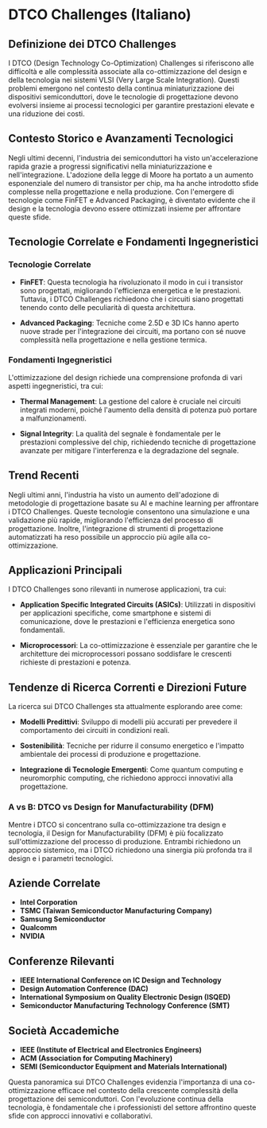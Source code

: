 # DTCO Challenges (Italiano)

## Definizione dei DTCO Challenges

I DTCO (Design Technology Co-Optimization) Challenges si riferiscono alle difficoltà e alle complessità associate alla co-ottimizzazione del design e della tecnologia nei sistemi VLSI (Very Large Scale Integration). Questi problemi emergono nel contesto della continua miniaturizzazione dei dispositivi semiconduttori, dove le tecnologie di progettazione devono evolversi insieme ai processi tecnologici per garantire prestazioni elevate e una riduzione dei costi.

## Contesto Storico e Avanzamenti Tecnologici

Negli ultimi decenni, l'industria dei semiconduttori ha visto un'accelerazione rapida grazie a progressi significativi nella miniaturizzazione e nell'integrazione. L'adozione della legge di Moore ha portato a un aumento esponenziale del numero di transistor per chip, ma ha anche introdotto sfide complesse nella progettazione e nella produzione. Con l'emergere di tecnologie come FinFET e Advanced Packaging, è diventato evidente che il design e la tecnologia devono essere ottimizzati insieme per affrontare queste sfide.

## Tecnologie Correlate e Fondamenti Ingegneristici

### Tecnologie Correlate

- **FinFET**: Questa tecnologia ha rivoluzionato il modo in cui i transistor sono progettati, migliorando l'efficienza energetica e le prestazioni. Tuttavia, i DTCO Challenges richiedono che i circuiti siano progettati tenendo conto delle peculiarità di questa architettura.
  
- **Advanced Packaging**: Tecniche come 2.5D e 3D ICs hanno aperto nuove strade per l'integrazione dei circuiti, ma portano con sé nuove complessità nella progettazione e nella gestione termica.

### Fondamenti Ingegneristici

L'ottimizzazione del design richiede una comprensione profonda di vari aspetti ingegneristici, tra cui:

- **Thermal Management**: La gestione del calore è cruciale nei circuiti integrati moderni, poiché l'aumento della densità di potenza può portare a malfunzionamenti.
  
- **Signal Integrity**: La qualità del segnale è fondamentale per le prestazioni complessive del chip, richiedendo tecniche di progettazione avanzate per mitigare l'interferenza e la degradazione del segnale.

## Trend Recenti

Negli ultimi anni, l'industria ha visto un aumento dell'adozione di metodologie di progettazione basate su AI e machine learning per affrontare i DTCO Challenges. Queste tecnologie consentono una simulazione e una validazione più rapide, migliorando l'efficienza del processo di progettazione. Inoltre, l'integrazione di strumenti di progettazione automatizzati ha reso possibile un approccio più agile alla co-ottimizzazione.

## Applicazioni Principali

I DTCO Challenges sono rilevanti in numerose applicazioni, tra cui:

- **Application Specific Integrated Circuits (ASICs)**: Utilizzati in dispositivi per applicazioni specifiche, come smartphone e sistemi di comunicazione, dove le prestazioni e l'efficienza energetica sono fondamentali.
  
- **Microprocessori**: La co-ottimizzazione è essenziale per garantire che le architetture dei microprocessori possano soddisfare le crescenti richieste di prestazioni e potenza.

## Tendenze di Ricerca Correnti e Direzioni Future

La ricerca sui DTCO Challenges sta attualmente esplorando aree come:

- **Modelli Predittivi**: Sviluppo di modelli più accurati per prevedere il comportamento dei circuiti in condizioni reali.
  
- **Sostenibilità**: Tecniche per ridurre il consumo energetico e l'impatto ambientale dei processi di produzione e progettazione.

- **Integrazione di Tecnologie Emergenti**: Come quantum computing e neuromorphic computing, che richiedono approcci innovativi alla progettazione.

### A vs B: DTCO vs Design for Manufacturability (DFM)

Mentre i DTCO si concentrano sulla co-ottimizzazione tra design e tecnologia, il Design for Manufacturability (DFM) è più focalizzato sull'ottimizzazione del processo di produzione. Entrambi richiedono un approccio sistemico, ma i DTCO richiedono una sinergia più profonda tra il design e i parametri tecnologici.

## Aziende Correlate

- **Intel Corporation**
- **TSMC (Taiwan Semiconductor Manufacturing Company)**
- **Samsung Semiconductor**
- **Qualcomm**
- **NVIDIA**

## Conferenze Rilevanti

- **IEEE International Conference on IC Design and Technology**
- **Design Automation Conference (DAC)**
- **International Symposium on Quality Electronic Design (ISQED)**
- **Semiconductor Manufacturing Technology Conference (SMT)**

## Società Accademiche

- **IEEE (Institute of Electrical and Electronics Engineers)**
- **ACM (Association for Computing Machinery)**
- **SEMI (Semiconductor Equipment and Materials International)**

Questa panoramica sui DTCO Challenges evidenzia l'importanza di una co-ottimizzazione efficace nel contesto della crescente complessità della progettazione dei semiconduttori. Con l'evoluzione continua della tecnologia, è fondamentale che i professionisti del settore affrontino queste sfide con approcci innovativi e collaborativi.
